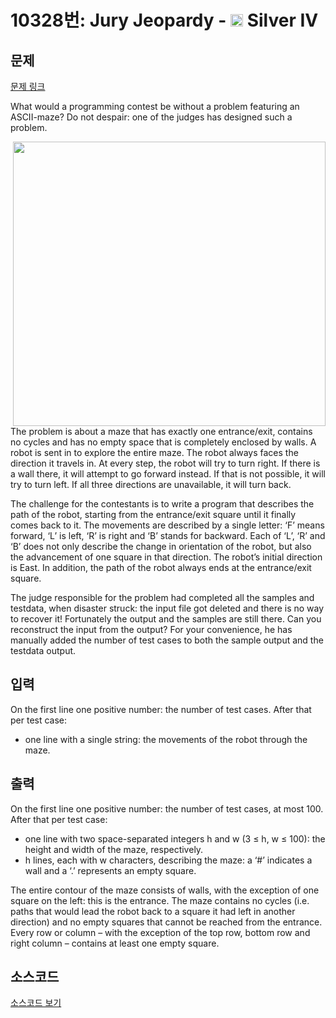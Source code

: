 # 10328번: Jury Jeopardy - <img src="https://static.solved.ac/tier_small/7.svg" style="height:20px" /> Silver IV

<!-- performance -->

<!-- 문제 제출 후 깃허브에 푸시를 했을 때 제출한 코드의 성능이 입력될 공간입니다.-->

<!-- end -->

## 문제

[문제 링크](https://boj.kr/10328)


<p>What would a programming contest be without a problem featuring an ASCII-maze? Do not despair: one of the judges has designed such a problem.</p>

<p><a href="https://xkcd.com/246/"><img alt="" src="https://onlinejudgeimages.s3-ap-northeast-1.amazonaws.com/upload/images2/labyrinth_puzzle.png" style="float:right; height:455px; width:500px"></a>The problem is about a maze that has exactly one entrance/exit, contains no cycles and has no empty space that is completely enclosed by walls. A robot is sent in to explore the entire maze. The robot always faces the direction it travels in. At every step, the robot will try to turn right. If there is a wall there, it will attempt to go forward instead. If that is not possible, it will try to turn left. If all three directions are unavailable, it will turn back.</p>

<p>The challenge for the contestants is to write a program that describes the path of the robot, starting from the entrance/exit square until it finally comes back to it. The movements are described by a single letter: ‘F’ means forward, ‘L’ is left, ‘R’ is right and ‘B’ stands for backward. Each of ‘L’, ‘R’ and ‘B’ does not only describe the change in orientation of the robot, but also the advancement of one square in that direction. The robot’s initial direction is East. In addition, the path of the robot always ends at the entrance/exit square.</p>

<p>The judge responsible for the problem had completed all the samples and testdata, when disaster struck: the input file got deleted and there is no way to recover it! Fortunately the output and the samples are still there. Can you reconstruct the input from the output? For your convenience, he has manually added the number of test cases to both the sample output and the testdata output.</p>



## 입력


<p>On the first line one positive number: the number of test cases. After that per test case:</p>

<ul>
<li>one line with a single string: the movements of the robot through the maze.</li>
</ul>



## 출력


<p>On the first line one positive number: the number of test cases, at most 100. After that per test case:</p>

<ul>
<li>one line with two space-separated integers h and w (3 ≤ h, w ≤ 100): the height and width of the maze, respectively.</li>
<li>h lines, each with w characters, describing the maze: a ‘#’ indicates a wall and a ‘.’ represents an empty square.</li>
</ul>

<p>The entire contour of the maze consists of walls, with the exception of one square on the left: this is the entrance. The maze contains no cycles (i.e. paths that would lead the robot back to a square it had left in another direction) and no empty squares that cannot be reached from the entrance. Every row or column – with the exception of the top row, bottom row and right column – contains at least one empty square.</p>



## 소스코드

[소스코드 보기](Jury%20Jeopardy.cpp)